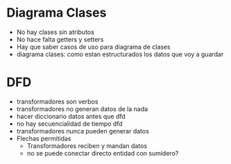 # Diagrama Clases
- No hay clases sin atributos
- No hace falta getters y setters
- Hay que saber casos de uso para diagrama de clases
- diagrama clases: como estan estructurados los datos que voy a guardar

# DFD
- transformadores son verbos
- transformadores no generan datos de la nada
- hacer diccionario datos antes que dfd
- no hay secuencialidad de tiempo dfd
- transformadores nunca pueden generar datos
- Flechas permitidas
    - Transformadores reciben y mandan datos
    - no se puede conectar directo entidad con sumidero?
